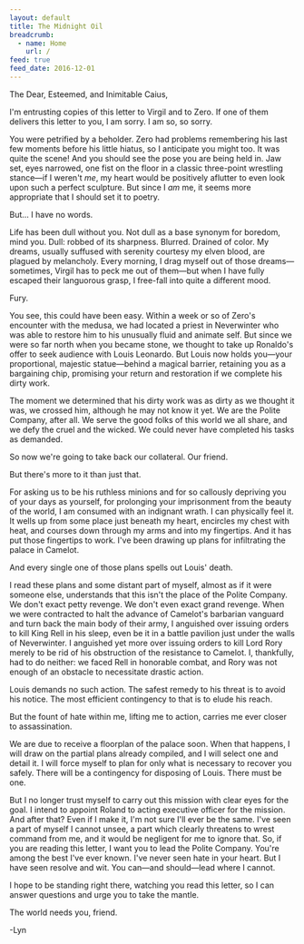 ```yaml
---
layout: default
title: The Midnight Oil
breadcrumb:
  - name: Home
    url: /
feed: true
feed_date: 2016-12-01
---
```

The Dear, Esteemed, and Inimitable Caius,

I'm entrusting copies of this letter to Virgil and to Zero. If one of them delivers this letter to you, I am sorry. I am so, so sorry.

You were petrified by a beholder. Zero had problems remembering his last few moments before his little hiatus, so I anticipate you might too. It was quite the scene! And you should see the pose you are being held in. Jaw set, eyes narrowed, one fist on the floor in a classic three-point wrestling stance—if I weren't _me_, my heart would be positively aflutter to even look upon such a perfect sculpture. But since I _am_ me, it seems more appropriate that I should set it to poetry.

But... I have no words.

Life has been dull without you. Not dull as a base synonym for boredom, mind you. Dull: robbed of its sharpness. Blurred. Drained of color. My dreams, usually suffused with serenity courtesy my elven blood, are plagued by melancholy. Every morning, I drag myself out of those dreams—sometimes, Virgil has to peck me out of them—but when I have fully escaped their languorous grasp, I free-fall into quite a different mood.

Fury.

You see, this could have been easy. Within a week or so of Zero's encounter with the medusa, we had located a priest in Neverwinter who was able to restore him to his unusually fluid and animate self. But since we were so far north when you became stone, we thought to take up Ronaldo's offer to seek audience with Louis Leonardo. But Louis now holds you—your proportional, majestic statue—behind a magical barrier, retaining you as a bargaining chip, promising your return and restoration if we complete his dirty work.

The moment we determined that his dirty work was as dirty as we thought it was, we crossed him, although he may not know it yet. We are the Polite Company, after all. We serve the good folks of this world we all share, and we defy the cruel and the wicked. We could never have completed his tasks as demanded.

So now we're going to take back our collateral. Our friend.

But there's more to it than just that.

For asking us to be his ruthless minions and for so callously depriving you of your days as yourself, for prolonging your imprisonment from the beauty of the world, I am consumed with an indignant wrath. I can physically feel it. It wells up from some place just beneath my heart, encircles my chest with heat, and courses down through my arms and into my fingertips. And it has put those fingertips to work. I've been drawing up plans for infiltrating the palace in Camelot.

And every single one of those plans spells out Louis' death.

I read these plans and some distant part of myself, almost as if it were someone else, understands that this isn't the place of the Polite Company. We don't exact petty revenge. We don't even exact grand revenge. When we were contracted to halt the advance of Camelot's barbarian vanguard and turn back the main body of their army, I anguished over issuing orders to kill King Rell in his sleep, even be it in a battle pavilion just under the walls of Neverwinter. I anguished yet more over issuing orders to kill Lord Rory merely to be rid of his obstruction of the resistance to Camelot. I, thankfully, had to do neither: we faced Rell in honorable combat, and Rory was not enough of an obstacle to necessitate drastic action.

Louis demands no such action. The safest remedy to his threat is to avoid his notice. The most efficient contingency to that is to elude his reach.

But the fount of hate within me, lifting me to action, carries me ever closer to assassination.

We are due to receive a floorplan of the palace soon. When that happens, I will draw on the partial plans already compiled, and I will select one and detail it. I will force myself to plan for only what is necessary to recover you safely. There will be a contingency for disposing of Louis. There must be one.

But I no longer trust myself to carry out this mission with clear eyes for the goal. I intend to appoint Roland to acting executive officer for the mission.  And after that? Even if I make it, I'm not sure I'll ever be the same. I've seen a part of myself I cannot unsee, a part which clearly threatens to wrest command from me, and it would be negligent for me to ignore that. So, if you are reading this letter, I want you to lead the Polite Company. You're among the best I've ever known. I've never seen hate in your heart. But I have seen resolve and wit. You can—and should—lead where I cannot.

I hope to be standing right there, watching you read this letter, so I can answer questions and urge you to take the mantle.

The world needs you, friend.

-Lyn
